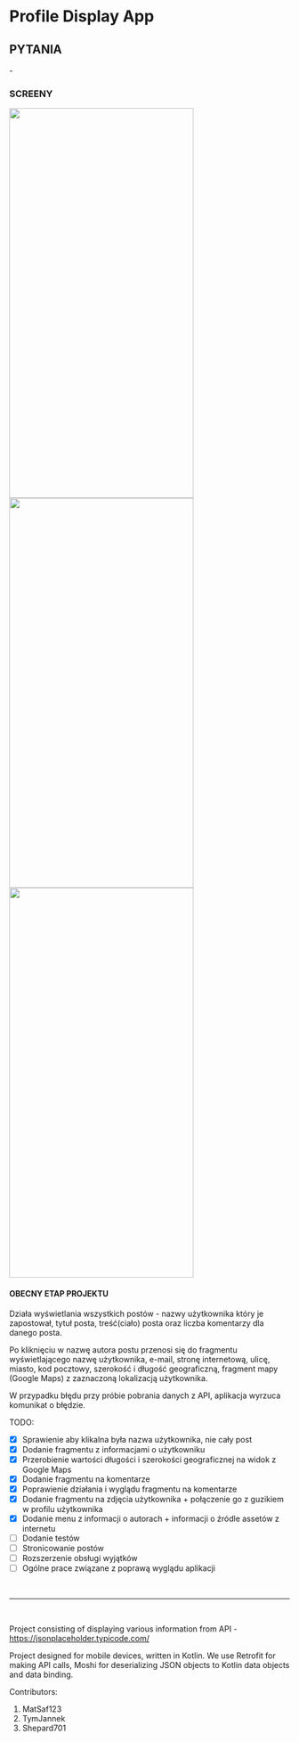 ﻿# Profile Display App

## PYTANIA
\-

### SCREENY

   
<img src = "https://camo.githubusercontent.com/0aeb5a35ad2af9c1201d7edc24b0e8cd3ae7dbde/68747470733a2f2f692e696d6775722e636f6d2f6b4a4b4b41724e2e6a7067"
data-canonical-src = "https://i.imgur.com/kJKKArN.jpg" width="331" height="700" />
<img src = "https://camo.githubusercontent.com/64005edf6e8b22c989ff9c7aea149a2fcbf28159/68747470733a2f2f692e696d6775722e636f6d2f476d524d4752382e6a7067"
data-canonical-src = "https://i.imgur.com/GmRMGR8.jpg" width="331" height="700" />  
<img src = "https://camo.githubusercontent.com/3498c50eb7fd4ad49f2557daa80b488514748fc0/68747470733a2f2f692e696d6775722e636f6d2f50347431745a4f2e6a7067"
data-canonical-src = "https://i.imgur.com/P4t1tZO.jpg" width="331" height="700" />   



#### OBECNY ETAP PROJEKTU

Działa wyświetlania wszystkich postów - nazwy użytkownika który je zapostował, tytuł posta, treść(ciało) posta oraz liczba komentarzy dla danego posta.

Po kliknięciu w nazwę autora postu przenosi się do fragmentu wyświetlającego nazwę użytkownika, e-mail, stronę internetową, ulicę, miasto, kod pocztowy, szerokość i długość geograficzną, fragment mapy (Google Maps) z zaznaczoną lokalizacją użytkownika.

W przypadku błędu przy próbie pobrania danych z API, aplikacja wyrzuca komunikat o błędzie.

TODO:
- [x] Sprawienie aby klikalna była nazwa użytkownika, nie cały post
- [x] Dodanie fragmentu z informacjami o użytkowniku 
- [x] Przerobienie wartości długości i szerokości geograficznej na widok z Google Maps
- [x] Dodanie fragmentu na komentarze
- [x] Poprawienie działania i wyglądu fragmentu na komentarze
- [x] Dodanie fragmentu na zdjęcia użytkownika + połączenie go z guzikiem w profilu użytkownika
- [x] Dodanie menu z informacji o autorach + informacji o źródle assetów z internetu
- [ ] Dodanie testów
- [ ] Stronicowanie postów
- [ ] Rozszerzenie obsługi wyjątków
- [ ] Ogólne prace związane z poprawą wyglądu aplikacji

<br /><hr /><br />


Project consisting of displaying various information from API - https://jsonplaceholder.typicode.com/

Project designed for mobile devices, written in Kotlin.
We use Retrofit for making API calls, Moshi for deserializing JSON objects to Kotlin data objects and data binding.

Contributors:
1. MatSaf123
2. TymJannek
3. Shepard701


